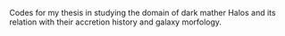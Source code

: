 Codes for my thesis in studying the domain of dark mather Halos and its relation with their accretion history and galaxy morfology.
